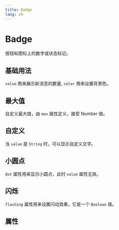```yaml
---
title: Badge
lang: zh
---
```


<script setup lang="ts">
  import props from "../../../example/badge/description/zh-props.ts";
</script>


# Badge

按钮和图标上的数字或状态标记。

## 基础用法

```value``` 用来展示新消息的数量, ```color``` 用来设置背景色。
<demo src="../../../example/badge/base.vue"></demo>


## 最大值

自定义最大值，由 ```max``` 属性定义，接受 Number 值。
<demo src="../../../example/badge/max.vue"></demo>


## 自定义

当 ```value``` 是 ```String``` 时，可以显示自定义文字。

<demo src="../../../example/badge/custom.vue"></demo>

## 小圆点

```dot``` 属性用来显示小圆点，此时 ```value``` 属性无效。
<demo src="../../../example/badge/dot.vue"></demo>

## 闪烁

```flashing``` 属性用来设置闪动效果，它是一个 ```Boolean``` 值。

<demo src="../../../example/badge/flashing.vue"></demo>

## 属性
<table-block type="propsZh" :data="props"></table-block>


